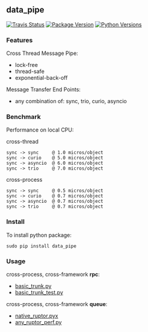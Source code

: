 
## data_pipe

[![Travis Status][travis_icon]][travis_link]
[![Package Version][pypi_icon]][pypi_link]
[![Python Versions][python_icon]][python_link]

### Features

Cross Thread Message Pipe:
* lock-free
* thread-safe
* exponential-back-off

Message Transfer End Points:
* any combination of: sync, trio, curio, asyncio

### Benchmark

Performance on local CPU:

cross-thread
```
sync -> sync     @ 1.0 micros/object
sync -> curio    @ 5.0 micros/object
sync -> asyncio  @ 6.0 micros/object
sync -> trio     @ 7.0 micros/object
```

cross-process
```
sync -> sync     @ 0.5 micros/object
sync -> curio    @ 0.7 micros/object
sync -> asyncio  @ 0.7 micros/object
sync -> trio     @ 0.7 micros/object
```

### Install

To install python package:

```
sudo pip install data_pipe
```

### Usage

cross-process, cross-framework **rpc**:
* [basic_trunk.py](https://github.com/random-python/data_pipe/blob/master/src/main/data_pipe/basic_trunk.py)
* [basic_trunk_test.py](https://github.com/random-python/data_pipe/blob/master/src/test/data_pipe_test/basic_trunk_test.py)

cross-process, cross-framework **queue**:
* [native_ruptor.pyx](https://github.com/random-python/data_pipe/blob/master/src/main/data_pipe/native_ruptor.pyx)
* [any_ruptor_perf.py](https://github.com/random-python/data_pipe/blob/master/src/perf/data_pipe_perf/any_ruptor_perf.py)




[travis_icon]: https://travis-ci.org/random-python/data_pipe.svg?branch=master
[travis_link]: https://travis-ci.org/random-python/data_pipe/builds

[pypi_icon]: https://badge.fury.io/py/data-pipe.svg
[pypi_link]: https://pypi.python.org/pypi/data-pipe

[python_icon]: https://img.shields.io/pypi/pyversions/data_pipe.svg
[python_link]: https://pypi.python.org/pypi/data-pipe

[tokei_icon]: https://tokei.rs/b1/github/random-python/data_pipe
[tokei_link]: https://github.com/random-python/data_pipe/tree/master/src
